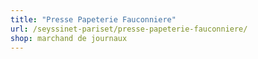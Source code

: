 ```yaml
---
title: "Presse Papeterie Fauconniere"
url: /seyssinet-pariset/presse-papeterie-fauconniere/
shop: marchand de journaux
---
```

